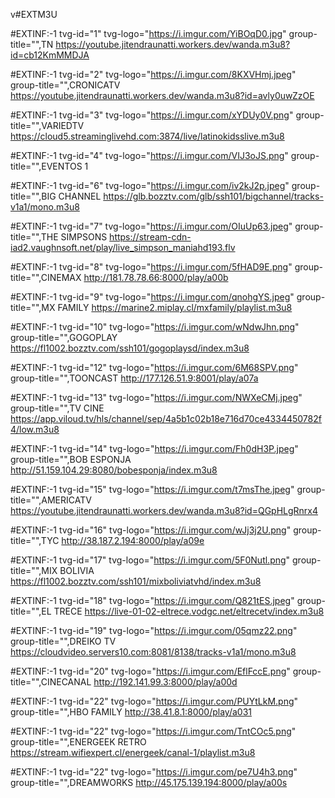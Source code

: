 v#EXTM3U

#EXTINF:-1 tvg-id="1" tvg-logo="https://i.imgur.com/YiBOqD0.jpg" group-title="",TN 
https://youtube.jitendraunatti.workers.dev/wanda.m3u8?id=cb12KmMMDJA

#EXTINF:-1 tvg-id="2" tvg-logo="https://i.imgur.com/8KXVHmj.jpeg" group-title="",CRONICATV
https://youtube.jitendraunatti.workers.dev/wanda.m3u8?id=avly0uwZzOE

#EXTINF:-1 tvg-id="3" tvg-logo="https://i.imgur.com/xYDUy0V.png" group-title="",VARIEDTV
https://cloud5.streaminglivehd.com:3874/live/latinokidsslive.m3u8

#EXTINF:-1 tvg-id="4" tvg-logo="https://i.imgur.com/VIJ3oJS.png" group-title="",EVENTOS 1

#EXTINF:-1 tvg-id="6" tvg-logo="https://i.imgur.com/iv2kJ2p.jpeg" group-title="",BIG CHANNEL
https://glb.bozztv.com/glb/ssh101/bigchannel/tracks-v1a1/mono.m3u8

#EXTINF:-1 tvg-id="7" tvg-logo="https://i.imgur.com/OIuUp63.jpeg" group-title="",THE SIMPSONS
https://stream-cdn-iad2.vaughnsoft.net/play/live_simpson_maniahd193.flv

#EXTINF:-1 tvg-id="8" tvg-logo="https://i.imgur.com/5fHAD9E.png" group-title="",CINEMAX
http://181.78.78.66:8000/play/a00b

#EXTINF:-1 tvg-id="9" tvg-logo="https://i.imgur.com/qnohgYS.jpeg" group-title="",MX FAMILY
https://marine2.miplay.cl/mxfamily/playlist.m3u8

#EXTINF:-1 tvg-id="10" tvg-logo="https://i.imgur.com/wNdwJhn.png" group-title="",GOGOPLAY
https://fl1002.bozztv.com/ssh101/gogoplaysd/index.m3u8

#EXTINF:-1 tvg-id="12" tvg-logo="https://i.imgur.com/6M68SPV.png" group-title="",TOONCAST
http://177.126.51.9:8001/play/a07a

#EXTINF:-1 tvg-id="13" tvg-logo="https://i.imgur.com/NWXeCMj.jpeg" group-title="",TV CINE
https://app.viloud.tv/hls/channel/sep/4a5b1c02b18e716d70ce4334450782f4/low.m3u8

#EXTINF:-1 tvg-id="14" tvg-logo="https://i.imgur.com/Fh0dH3P.jpeg" group-title="",BOB ESPONJA
http://51.159.104.29:8080/bobesponja/index.m3u8

#EXTINF:-1 tvg-id="15" tvg-logo="https://i.imgur.com/t7msThe.jpeg" group-title="",AMERICATV
https://youtube.jitendraunatti.workers.dev/wanda.m3u8?id=QGpHLgRnrx4

#EXTINF:-1 tvg-id="16" tvg-logo="https://i.imgur.com/wJj3j2U.png" group-title="",TYC
http://38.187.2.194:8000/play/a09e

#EXTINF:-1 tvg-id="17" tvg-logo="https://i.imgur.com/5F0Nutl.png" group-title="",MIX BOLIVIA
https://fl1002.bozztv.com/ssh101/mixboliviatvhd/index.m3u8

#EXTINF:-1 tvg-id="18" tvg-logo="https://i.imgur.com/Q821tES.jpeg" group-title="",EL TRECE
https://live-01-02-eltrece.vodgc.net/eltrecetv/index.m3u8

#EXTINF:-1 tvg-id="19" tvg-logo="https://i.imgur.com/05qmz22.png" group-title="",DREIKO TV
https://cloudvideo.servers10.com:8081/8138/tracks-v1a1/mono.m3u8

#EXTINF:-1 tvg-id="20" tvg-logo="https://i.imgur.com/EflFccE.png" group-title="",CINECANAL
http://192.141.99.3:8000/play/a00d

#EXTINF:-1 tvg-id="22" tvg-logo="https://i.imgur.com/PUYtLkM.png" group-title="",HBO FAMILY
http://38.41.8.1:8000/play/a031

#EXTINF:-1 tvg-id="22" tvg-logo="https://i.imgur.com/TntCOc5.png" group-title="",ENERGEEK RETRO
https://stream.wifiexpert.cl/energeek/canal-1/playlist.m3u8

#EXTINF:-1 tvg-id="22" tvg-logo="https://i.imgur.com/pe7U4h3.png" group-title="",DREAMWORKS
http://45.175.139.194:8000/play/a00s
